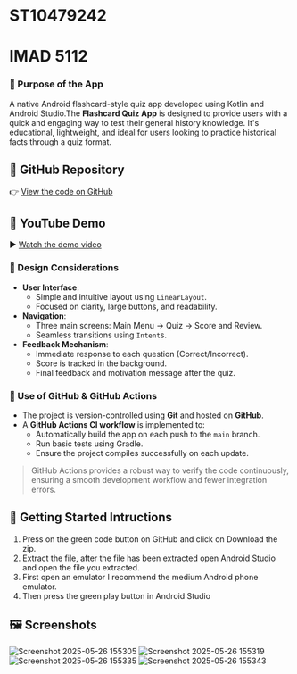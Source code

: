 # ST10479242
# IMAD 5112

### 🧠 Purpose of the App
A native Android flashcard-style quiz app developed using Kotlin and Android Studio.The **Flashcard Quiz App** is designed to provide users with a quick and engaging way to test their general history knowledge. It's educational, lightweight, and ideal for users looking to practice historical facts through a quiz format.

## 🔗 GitHub Repository

👉 [View the code on GitHub]((https://github.com/ST10479242/MyIMADProject2))

## 🎥 YouTube Demo

▶️ [Watch the demo video]((https://youtu.be/VjidIzoc9Qo))

### 🎨 Design Considerations
- **User Interface**: 
  - Simple and intuitive layout using `LinearLayout`.
  - Focused on clarity, large buttons, and readability.
- **Navigation**: 
  - Three main screens: Main Menu → Quiz → Score and Review.
  - Seamless transitions using `Intent`s.
- **Feedback Mechanism**: 
  - Immediate response to each question (Correct/Incorrect).
  - Score is tracked in the background.
  - Final feedback and motivation message after the quiz.

### 🧰 Use of GitHub & GitHub Actions

- The project is version-controlled using **Git** and hosted on **GitHub**.
- A **GitHub Actions CI workflow** is implemented to:
  - Automatically build the app on each push to the `main` branch.
  - Run basic tests using Gradle.
  - Ensure the project compiles successfully on each update.
> GitHub Actions provides a robust way to verify the code continuously, ensuring a smooth development workflow and fewer integration errors.

## 🚀 Getting Started Intructions
  1. Press on the green code button on GitHub and click on Download the zip.
  2. Extract the file, after the file has been extracted open Android Studio and open the file you extracted.
  3. First open an emulator I recommend the medium Android phone emulator.
  4. Then press the green play button in Android Studio

## 🖼 Screenshots
![Screenshot 2025-05-26 155305](https://github.com/user-attachments/assets/3c1c92f1-1cd0-4e01-8a73-140842c945d3)
![Screenshot 2025-05-26 155319](https://github.com/user-attachments/assets/4c0912a0-12a5-4356-81c5-057fdede323a)
![Screenshot 2025-05-26 155335](https://github.com/user-attachments/assets/f98b5fa6-d3a7-42ad-8220-1df72eb8af14)
![Screenshot 2025-05-26 155343](https://github.com/user-attachments/assets/7063d565-2d2c-437e-9c7c-4bd299ce9ede)
